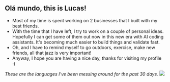 ## Olá mundo, this is Lucas! 

- Most of my time is spent working on 2 businesses that I built with my best friends.
- With the time that I have left, I try to work on a couple of personal ideas. Hopefully I can get some of them out now in this new era with AI coding assistants. It's becoming much easier to build things and validate fast.
- Oh, and I have to remind myself to go outdoors, exercise, make new friends, all that jazz is very important!
- Anyway, I hope you are having a nice day, thanks for visiting my profile :)

*These are the languages I've been messing around for the past 30 days.*
<a href="https://wakatime.com"><img src="https://wakatime.com/share/@lnmunhoz/0923d477-3f38-4d99-9acf-dc80ae92fc0a.png" /></a>

